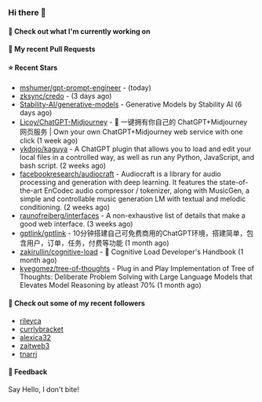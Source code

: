 ### Hi there 👋

#### 👷 Check out what I'm currently working on

#### 🔨 My recent Pull Requests


#### ⭐ Recent Stars

- [mshumer/gpt-prompt-engineer](https://github.com/mshumer/gpt-prompt-engineer) -  (today)
- [zksync/credo](https://github.com/zksync/credo) -  (3 days ago)
- [Stability-AI/generative-models](https://github.com/Stability-AI/generative-models) - Generative Models by Stability AI (6 days ago)
- [Licoy/ChatGPT-Midjourney](https://github.com/Licoy/ChatGPT-Midjourney) - 🍭 一键拥有你自己的 ChatGPT&#43;Midjourney 网页服务 | Own your own ChatGPT&#43;Midjourney web service with one click (1 week ago)
- [ykdojo/kaguya](https://github.com/ykdojo/kaguya) - A ChatGPT plugin that allows you to load and edit your local files in a controlled way, as well as run any Python, JavaScript, and bash script. (2 weeks ago)
- [facebookresearch/audiocraft](https://github.com/facebookresearch/audiocraft) - Audiocraft is a library for audio processing and generation with deep learning. It features the state-of-the-art EnCodec audio compressor / tokenizer, along with MusicGen, a simple and controllable music generation LM with textual and melodic conditioning. (2 weeks ago)
- [raunofreiberg/interfaces](https://github.com/raunofreiberg/interfaces) - A non-exhaustive list of details that make a good web interface. (3 weeks ago)
- [gptlink/gptlink](https://github.com/gptlink/gptlink) - 10分钟搭建自己可免费商用的ChatGPT环境，搭建简单，包含用户，订单，任务，付费等功能 (1 month ago)
- [zakirullin/cognitive-load](https://github.com/zakirullin/cognitive-load) - 🧠 Cognitive Load Developer&#39;s Handbook (1 month ago)
- [kyegomez/tree-of-thoughts](https://github.com/kyegomez/tree-of-thoughts) - Plug in and Play Implementation of Tree of Thoughts: Deliberate Problem Solving with Large Language Models that Elevates Model Reasoning by atleast 70%  (1 month ago)

#### 👯 Check out some of my recent followers

- [rileyca](https://github.com/rileyca)
- [currlybracket](https://github.com/currlybracket)
- [alexica32](https://github.com/alexica32)
- [zaitweb3](https://github.com/zaitweb3)
- [tnarrj](https://github.com/tnarrj)

#### 💬 Feedback

Say Hello, I don't bite!